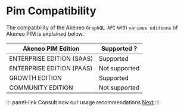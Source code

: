 # Pim Compatibility

The compatibility of the Akeneo `GraphQL API` with `various editions` of Akeneo PIM is explained below.

| Akeneo PIM Edition        | Supported ?   |
|---------------------------|---------------|
| ENTERPRISE EDITION (SAAS) | Supported     |
| ENTERPRISE EDITION (PAAS) | Not supported |
| GROWTH EDITION            | Supported     |
| COMMUNITY EDITION         | Not supported |

::: panel-link Consult now our usage recommendations [Next](/graphql/recommendations.html)
:::
